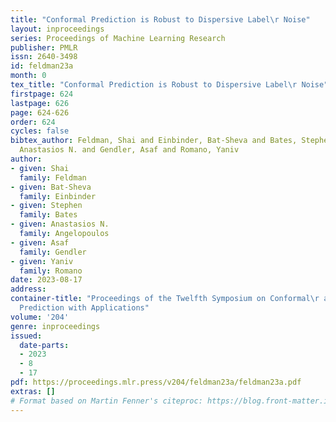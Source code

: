 ```yaml
---
title: "Conformal Prediction is Robust to Dispersive Label\r Noise"
layout: inproceedings
series: Proceedings of Machine Learning Research
publisher: PMLR
issn: 2640-3498
id: feldman23a
month: 0
tex_title: "Conformal Prediction is Robust to Dispersive Label\r Noise"
firstpage: 624
lastpage: 626
page: 624-626
order: 624
cycles: false
bibtex_author: Feldman, Shai and Einbinder, Bat-Sheva and Bates, Stephen and Angelopoulos,
  Anastasios N. and Gendler, Asaf and Romano, Yaniv
author:
- given: Shai
  family: Feldman
- given: Bat-Sheva
  family: Einbinder
- given: Stephen
  family: Bates
- given: Anastasios N.
  family: Angelopoulos
- given: Asaf
  family: Gendler
- given: Yaniv
  family: Romano
date: 2023-08-17
address:
container-title: "Proceedings of the Twelfth Symposium on Conformal\r and Probabilistic
  Prediction with Applications"
volume: '204'
genre: inproceedings
issued:
  date-parts:
  - 2023
  - 8
  - 17
pdf: https://proceedings.mlr.press/v204/feldman23a/feldman23a.pdf
extras: []
# Format based on Martin Fenner's citeproc: https://blog.front-matter.io/posts/citeproc-yaml-for-bibliographies/
---
```

